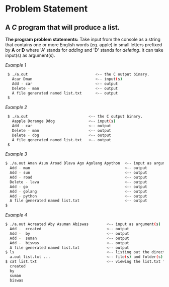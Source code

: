 # Problem Statement #
## A _C_ program that will produce a list. ##

**The program problem statements:**
Take input from the console as a string that contains one or more English words (eg. apple) in small letters prefixed by **A** or **D** where 'A' stands for _adding_ and 'D' stands for _deleting_. It can take input(s) as argument(s).

   _Example 1_
 
   ```bash
    $ ./a.out                              <-- the C output binary.
      Acar Dman                            <-- input(s)
      Add - car                            <-- output      
      Delete - man                         <-- output
      A file generated named list.txt      <-- output
    $
   ```

   _Example 2_
 
   ```bash
    $ ./a.out                           <-- the C output binary.
      Aapple Dorange Ddog               <-- input(s)
      Add - car                         <-- output      
      Delete - man                      <-- output
      Delete - dog                      <-- output
      A file generated named list.txt   <-- output
    $
   ```

   _Example 3_

   ```bash
   $ ./a.out Aman Asun Aroad Dlava Ago Agolang Apython  <-- input as argument(s)
     Add - man                                          <-- output          
     Add - sun                                          <-- output          
     Add - road                                         <-- output     
     Delete - lava                                      <-- output
     Add - go                                           <-- output 
     Add - golang                                       <-- output           
     Add - python                                       <-- output
     A file generated named list.txt                    <-- output
   $
   ```

   _Example 4_

   ```bash
   $ ./a.out Acreated Aby Asuman Abiswas        <-- input as argument(s)
     Add -  created                             <-- output
     Add -  by                                  <-- output
     Add -  suman                               <-- output
     Add -  biswas                              <-- output
     A file generated named list.txt            <-- output
   $ ls                                         <-- listing out the directory
     a.out list.txt ...                         <-- file(s) and folder(s)
   $ cat list.txt                               <-- viewing the list.txt file
     created
     by
     suman
     biswas
   ```